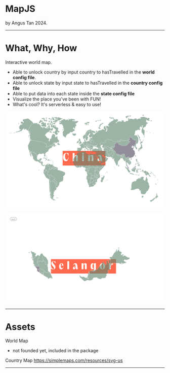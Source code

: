 # MapJS
by Angus Tan 2024.

---

# What, Why, How

Interactive world map.
- Able to unlock country by input country to hasTravelled in the **world config file**.
- Able to unlock state by input state to hasTravelled in the **country config file**
- Able to put data into each state inside the **state config file**
- Visualize the place you've been with FUN!
- What's cool? It's serverless & easy to use!


![alt text](assets/image-1.png)

![alt text](assets/image-2.png)

---

# Assets
World Map
- not founded yet, included in the package

Country Map
https://simplemaps.com/resources/svg-us

---